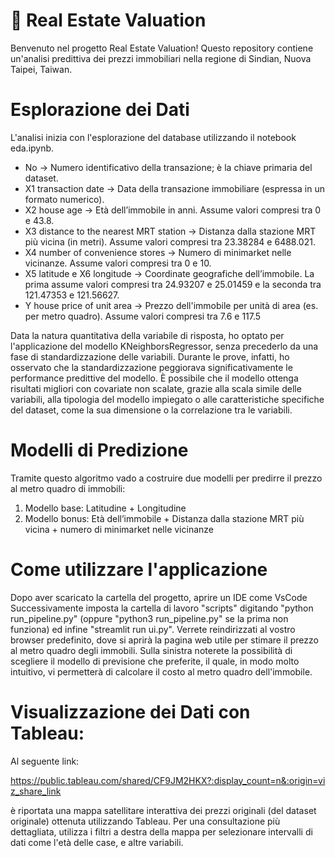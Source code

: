 # 🏡 Real Estate Valuation
Benvenuto nel progetto Real Estate Valuation!
Questo repository contiene un'analisi predittiva dei prezzi immobiliari nella regione di Sindian, Nuova Taipei, Taiwan.

# Esplorazione dei Dati
L'analisi inizia con l'esplorazione del database utilizzando il notebook eda.ipynb.
-   No → Numero identificativo della transazione; è la chiave primaria del dataset.
-   X1 transaction date → Data della transazione immobiliare (espressa in un formato numerico).
-   X2 house age → Età dell’immobile in anni. Assume valori compresi tra 0 e 43.8.
-   X3 distance to the nearest MRT station → Distanza dalla stazione MRT più vicina (in metri). Assume valori compresi tra 23.38284 e 6488.021.
-   X4 number of convenience stores → Numero di minimarket nelle vicinanze. Assume valori compresi tra 0 e 10.
-   X5 latitude e X6 longitude → Coordinate geografiche dell’immobile. La prima assume valori compresi tra 24.93207 e 25.01459 e la seconda tra 121.47353 e 121.56627.
-   Y house price of unit area → Prezzo dell'immobile per unità di area (es. per metro quadro). Assume valori compresi tra 7.6 e 117.5

Data la natura quantitativa della variabile di risposta, ho optato per l'applicazione del modello KNeighborsRegressor, senza precederlo da una fase di standardizzazione 
delle variabili. Durante le prove, infatti, ho osservato che la standardizzazione peggiorava significativamente le performance predittive del modello. È possibile che il 
modello ottenga risultati migliori con covariate non scalate, grazie alla scala simile delle variabili, alla tipologia del modello impiegato o alle caratteristiche specifiche 
del dataset, come la sua dimensione o la correlazione tra le variabili.

# Modelli di Predizione
Tramite questo algoritmo vado a costruire due modelli per predirre il prezzo al metro quadro di immobili:
1) Modello base: Latitudine + Longitudine
2) Modello bonus: Età dell’immobile + Distanza dalla stazione MRT più vicina + numero di minimarket nelle vicinanze

# Come utilizzare l'applicazione
Dopo aver scaricato la cartella del progetto, aprire un IDE come VsCode
Successivamente imposta la cartella di lavoro "scripts" digitando "python run_pipeline.py" (oppure "python3 run_pipeline.py" se la prima non funziona) ed infine "streamlit run ui.py". Verrete reindirizzati al vostro browser predefinito, dove si aprirà la pagina web utile per stimare il prezzo al metro quadro degli immobili. Sulla sinistra noterete la possibilità di scegliere il modello di previsione che preferite, il quale, in modo molto intuitivo, vi permetterà di calcolare il costo al metro quadro dell'immobile.

#  Visualizzazione dei Dati con Tableau:
Al seguente link:

https://public.tableau.com/shared/CF9JM2HKX?:display_count=n&:origin=viz_share_link

è riportata una mappa satellitare interattiva dei prezzi originali (del dataset originale) ottenuta utilizzando Tableau.
Per una consultazione più dettagliata, utilizza i filtri a destra della mappa per selezionare intervalli di dati come l'età delle case, e altre variabili.



